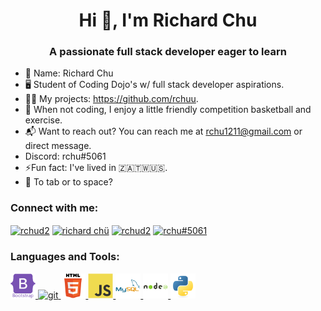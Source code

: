 <h1 align="center">Hi 👋, I'm Richard Chu</h1>
<h3 align="center">A passionate full stack developer eager to learn</h3>

- 📛 Name: Richard Chu
- 🖥 Student of Coding Dojo's w/ full stack developer aspirations.
- 👨‍💻 My projects: https://github.com/rchuu.
- :basketball: When not coding, I enjoy a little friendly competition basketball and exercise.
- :mailbox_with_mail: Want to reach out? You can reach me at rchu1211@gmail.com or direct message.
- Discord: rchu#5061
- ⚡️Fun fact: I've lived in 🇿🇦🇹🇼🇺🇸.
- 💬 To tab or to space?

<h3 align="left">Connect with me:</h3>
<p align="left">
<a href="https://twitter.com/rchud2" target="blank"><img align="center" src="https://raw.githubusercontent.com/rahuldkjain/github-profile-readme-generator/master/src/images/icons/Social/twitter.svg" alt="rchud2" height="30" width="40" /></a>
<a href="https://fb.com/richard chü" target="blank"><img align="center" src="https://raw.githubusercontent.com/rahuldkjain/github-profile-readme-generator/master/src/images/icons/Social/facebook.svg" alt="richard chü" height="30" width="40" /></a>
<a href="https://instagram.com/rchud2" target="blank"><img align="center" src="https://raw.githubusercontent.com/rahuldkjain/github-profile-readme-generator/master/src/images/icons/Social/instagram.svg" alt="rchud2" height="30" width="40" /></a>
<a href="https://discord.gg/rchu#5061" target="blank"><img align="center" src="https://raw.githubusercontent.com/rahuldkjain/github-profile-readme-generator/master/src/images/icons/Social/discord.svg" alt="rchu#5061" height="30" width="40" /></a>
</p>

<h3 align="left">Languages and Tools:</h3>
<p align="left"> <a href="https://getbootstrap.com" target="_blank" rel="noreferrer"> <img src="https://raw.githubusercontent.com/devicons/devicon/master/icons/bootstrap/bootstrap-plain-wordmark.svg" alt="bootstrap" width="40" height="40"/> </a> <a href="https://git-scm.com/" target="_blank" rel="noreferrer"> <img src="https://www.vectorlogo.zone/logos/git-scm/git-scm-icon.svg" alt="git" width="40" height="40"/> </a> <a href="https://www.w3.org/html/" target="_blank" rel="noreferrer"> <img src="https://raw.githubusercontent.com/devicons/devicon/master/icons/html5/html5-original-wordmark.svg" alt="html5" width="40" height="40"/> </a> <a href="https://developer.mozilla.org/en-US/docs/Web/JavaScript" target="_blank" rel="noreferrer"> <img src="https://raw.githubusercontent.com/devicons/devicon/master/icons/javascript/javascript-original.svg" alt="javascript" width="40" height="40"/> </a> <a href="https://www.mysql.com/" target="_blank" rel="noreferrer"> <img src="https://raw.githubusercontent.com/devicons/devicon/master/icons/mysql/mysql-original-wordmark.svg" alt="mysql" width="40" height="40"/> </a> <a href="https://nodejs.org" target="_blank" rel="noreferrer"> <img src="https://raw.githubusercontent.com/devicons/devicon/master/icons/nodejs/nodejs-original-wordmark.svg" alt="nodejs" width="40" height="40"/> </a> <a href="https://www.python.org" target="_blank" rel="noreferrer"> <img src="https://raw.githubusercontent.com/devicons/devicon/master/icons/python/python-original.svg" alt="python" width="40" height="40"/> </a> </p>
